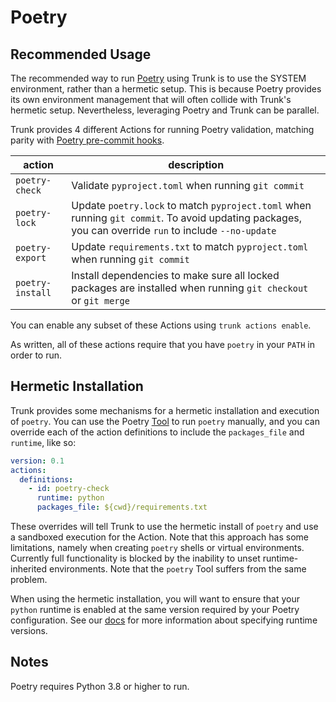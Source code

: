# Poetry

## Recommended Usage

The recommended way to run [Poetry](https://python-poetry.org/docs/) using Trunk is to use the
SYSTEM environment, rather than a hermetic setup. This is because Poetry provides its own
environment management that will often collide with Trunk's hermetic setup. Nevertheless, leveraging
Poetry and Trunk can be parallel.

Trunk provides 4 different Actions for running Poetry validation, matching parity with
[Poetry pre-commit hooks](https://python-poetry.org/docs/pre-commit-hooks/).

| action           | description                                                                                                                                           |
| ---------------- | ----------------------------------------------------------------------------------------------------------------------------------------------------- |
| `poetry-check`   | Validate `pyproject.toml` when running `git commit`                                                                                                   |
| `poetry-lock`    | Update `poetry.lock` to match `pyproject.toml` when running `git commit`. To avoid updating packages, you can override `run` to include `--no-update` |
| `poetry-export`  | Update `requirements.txt` to match `pyproject.toml` when running `git commit`                                                                         |
| `poetry-install` | Install dependencies to make sure all locked packages are installed when running `git checkout` or `git merge`                                        |

You can enable any subset of these Actions using `trunk actions enable`.

As written, all of these actions require that you have `poetry` in your `PATH` in order to run.

## Hermetic Installation

Trunk provides some mechanisms for a hermetic installation and execution of `poetry`. You can use
the Poetry [Tool](https://docs.trunk.io/check/advanced-setup/tools) to run `poetry` manually, and
you can override each of the action definitions to include the `packages_file` and `runtime`, like
so:

```yaml
version: 0.1
actions:
  definitions:
    - id: poetry-check
      runtime: python
      packages_file: ${cwd}/requirements.txt
```

These overrides will tell Trunk to use the hermetic install of `poetry` and use a sandboxed
execution for the Action. Note that this approach has some limitations, namely when creating
`poetry` shells or virtual environments. Currently full functionality is blocked by the inability to
unset runtime-inherited environments. Note that the `poetry` Tool suffers from the same problem.

When using the hermetic installation, you will want to ensure that your `python` runtime is enabled
at the same version required by your Poetry configuration. See our
[docs](https://docs.trunk.io/check/advanced-setup/runtimes) for more information about specifying
runtime versions.

## Notes

Poetry requires Python 3.8 or higher to run.
